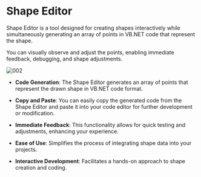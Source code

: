# Shape Editor

 Shape Editor is a tool designed for creating shapes interactively while simultaneously generating an array of points in VB.NET code that represent the shape. 
 
 You can visually observe and adjust the points, enabling immediate feedback, debugging, and shape adjustments. 

![002](https://github.com/user-attachments/assets/6fea6f7e-443f-4274-9dfd-895928e51abe)

- **Code Generation**: The Shape Editor generates an array of points that represent the drawn shape in VB.NET code format.
  
- **Copy and Paste**: You can easily copy the generated code from the Shape Editor and paste it into your code editor for further development or modification.
  
- **Immediate Feedback**: This functionality allows for quick testing and adjustments, enhancing your experience.
  
- **Ease of Use**: Simplifies the process of integrating shape data into your projects.
  
- **Interactive Development**: Facilitates a hands-on approach to shape creation and coding.



